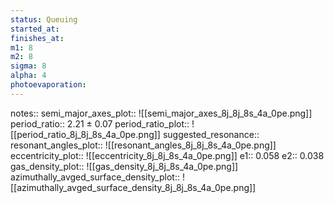 ```yaml
---
status: Queuing
started_at: 
finishes_at: 
m1: 8
m2: 8
sigma: 8
alpha: 4
photoevaporation: 
---
```


notes:: 
semi_major_axes_plot:: ![[semi_major_axes_8j_8j_8s_4a_0pe.png]]
period_ratio:: 2.21 ± 0.07
period_ratio_plot:: ![[period_ratio_8j_8j_8s_4a_0pe.png]]
suggested_resonance:: 
resonant_angles_plot:: ![[resonant_angles_8j_8j_8s_4a_0pe.png]]
eccentricity_plot:: ![[eccentricity_8j_8j_8s_4a_0pe.png]]
e1:: 0.058
e2:: 0.038
gas_density_plot:: ![[gas_density_8j_8j_8s_4a_0pe.png]]
azimuthally_avged_surface_density_plot:: ![[azimuthally_avged_surface_density_8j_8j_8s_4a_0pe.png]]
